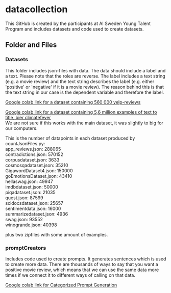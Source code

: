 # datacollection
This GitHub is created by the participants at AI Sweden Young Talent Program and includes datasets and code used to create datasets. 

## Folder and Files

### Datasets
This folder includes json-files with data. The data should include a label and a text. Please note that the roles are reverse. The label includes a text string (e.g. a movie review) and the text string describes the label (e.g. either 'positive' or 'negative' if it is a movie review). The reason behind this is that the text string in our case is the dependent variable and therefore the label. 

[Google colab link for a dataset containing 560 000 yelp-reviews](https://drive.google.com/file/d/1QfiY0svqTVS2XIK5jyDA2FNweLaSffPK/view?usp=sharing)

[Google colab link for a dataset containing 5,6 million examples of text to title, bier climatefever](4/1AX4XfWjh1-YTpCjkQd2pqExxWSRHNqZxsd0ECmV7xTT8nk0J43VJyYj0xMc)<br />
We are not sure if this works with the main dataset, it was slightly to big for our computers.

This is the number of datapoints in each dataset produced by countJsonFiles.py:<br />
app_reviews.json:     288065<br />
contradictions.json:     570152<br />
corpusdataset.json:     3633<br />
cosmosqadataset.json:     35210<br />
GigawordDataset4.json:     150000<br />
goEmotionsDataset.json:     43410<br />
hellaswag.json:     49947<br />
imdbdataset.json:     50000<br />
piqadataset.json:     21035<br />
quest.json:     87599<br />
scidocsdataset.json:     25657<br />
sentimentdata.json:     16000<br />
summarizedataset.json:     4936<br />
swag.json:     93552<br />
winogrande.json:     40398<br />

plus two zipfiles with some amount of examples.


### promptCreators
Includes code used to create prompts. It generates sentences which is used to create more data. There are thousands of ways to say that you want a positive movie review, which means that we can use the same data more times if we connect it to different ways of calling on that data. 

[Google colab link for Categorized Prompt Generation](https://colab.research.google.com/drive/1sLwwcZw05anp7RrGVUiQDRdzn-z27r78?usp=sharing)
